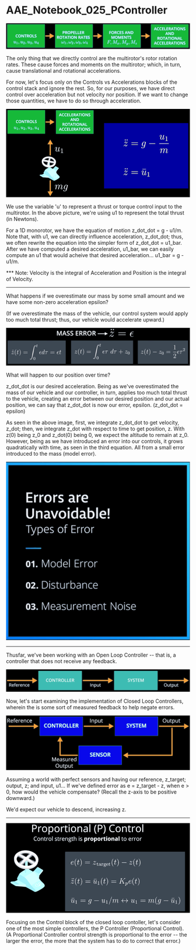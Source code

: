 # AAE_Notebook_025_PController
![Control Stack](/images/control_stack.png)

The only thing that we directly control are the multirotor's rotor rotation rates. These cause forces and moments on the multirotor; which, in turn, cause translational and rotational accelerations.

For now, let's focus only on the Controls vs Accelerations blocks of the control stack and ignore the rest. So, for our purposes, we have direct control over acceleration but not velocity nor position. If we want to change those quantities, we have to do so through acceleration.

![U1 Acceleration](/images/u1.png)

We use the variable 'u' to represent a thrust or torque control input to the multirotor. In the above picture, we're using u1 to represent the total thrust (in Newtons).

For a 1D monorotor, we have the equation of motion z_dot_dot = g - u1/m. Note that, with u1, we can directly influence acceleration, z_dot_dot; thus, we often rewrite the equation into the simpler form of z_dot_dot = u1_bar. After we have computed a desired acceleration, u1_bar, we can easily compute an u1 that would acheive that desired acceleration... u1_bar = g - u1/m.

*** Note: Velocity is the integral of Acceleration and Position is the integral of Velocity.

***   ***   ***   ***   ***   ***   ***   ***   ***

What happens if we overestimate our mass by some small amount and we have some non-zero acceleration epsilon?

(If we overestimate the mass of the vehicle, our control system would apply too much total thrust; thus, our vehicle would accelerate upward.)

![Mass Error](/images/mass_error.png)

What will happen to our position over time? 

z_dot_dot is our desired acceleration. Being as we've overestimated the mass of our vehicle and our controller, in turn, applies too much total thrust to the vehicle, creating an error between our desired position and our actual position, we can say that z_dot_dot is now our error, epsilon. (z_dot_dot = epsilon)

As seen in the above image, first, we integrate z_dot_dot to get velocity, z_dot; then, we integrate z_dot with respect to time to get position, z. With z(0) being z_0 and z_dot(0) being 0, we expect the altitude to remain at z_0. However, being as we have introduced an error into our controls, it grows quadratically with time, as seen in the third equation. All from a small error introduced to the mass (model error).

![Types of Errors](/images/error_types.png)

***   ***   ***   ***   ***   ***   ***   ***   ***

Thusfar, we've been working with an Open Loop Controller -- that is, a controller that does not receive any feedback.

![Open Loop Controller](/images/open_loop.png)

Now, let's start examining the implementation of Closed Loop Controllers, wherein the is some sort of measured feedback to help negate errors.

![Closed Loop Controller](/images/closed_loop.png)

Assuming a world with perfect sensors and having our reference, z_target; output, z; and input, u1... If we've defined error as e = z_target - z, when e > 0, how would the vehicle compensate? (Recall the z-axis to be positive downward.)

We'd expect our vehicle to descend, increasing z.

***   ***   ***   ***   ***   ***   ***   ***   ***

![Proportional Controller](/images/p_control.png)

Focusing on the Control block of the closed loop contoller, let's consider one of the most simple controllers, the P Controller (Proportional Control). (A Proportional Controller control strength is proportional to the error -- the larger the error, the more that the system has to do to correct that error.)
